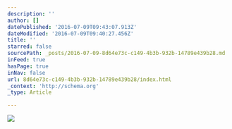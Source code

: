 ```yaml
---
description: ''
author: []
datePublished: '2016-07-09T09:43:07.913Z'
dateModified: '2016-07-09T09:40:27.456Z'
title: ''
starred: false
sourcePath: _posts/2016-07-09-8d64e73c-c149-4b3b-932b-14789e439b28.md
inFeed: true
hasPage: true
inNav: false
url: 8d64e73c-c149-4b3b-932b-14789e439b28/index.html
_context: 'http://schema.org'
_type: Article

---
```

![](https://the-grid-user-content.s3-us-west-2.amazonaws.com/f37ad001-705c-4885-9b84-37eb7fbc5b1d.jpg)
